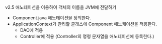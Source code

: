 v2.5
애노테이션을 이용하여 객체의 이름을 JVM에 전달하기
- Component.java 애노테이션을 정의한다.
- ApplicationContext가 관리할 클래스에 Component 애노케이션을 적용한다.
  - DAO에 적용
  - Controller에 적용 (Controller의 명령 문자열을 애노테이션에 등록한다.)